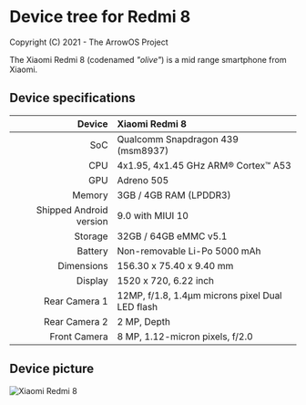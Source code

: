# Device tree for Redmi 8
Copyright (C) 2021 - The ArrowOS Project

The Xiaomi Redmi 8 (codenamed _"olive"_) is a mid range smartphone from Xiaomi.

## Device specifications

| Device       | Xiaomi Redmi 8                                  |
| -----------: | :---------------------------------------------- |
| SoC          | Qualcomm Snapdragon 439 (msm8937)               |
| CPU          | 4x1.95, 4x1.45 GHz ARM® Cortex™ A53             |
| GPU          | Adreno 505                                      |
| Memory       | 3GB / 4GB RAM (LPDDR3)                          |
| Shipped Android version | 9.0 with MIUI 10                     |
| Storage      | 32GB / 64GB eMMC v5.1                           |
| Battery      | Non-removable Li-Po 5000 mAh                    |
| Dimensions   | 156.30 x 75.40 x 9.40 mm                        |
| Display      | 1520 x 720, 6.22  inch                          |
| Rear Camera 1| 12MP, f/1.8, 1.4μm microns pixel Dual LED flash |
| Rear Camera 2| 2 MP, Depth                                     |
| Front Camera | 8 MP, 1.12-micron pixels, f/2.0                 |

## Device picture

![Xiaomi Redmi 8](https://i01.appmifile.com/webfile/globalimg/products/pc/redmi-8/c3i-header.png)